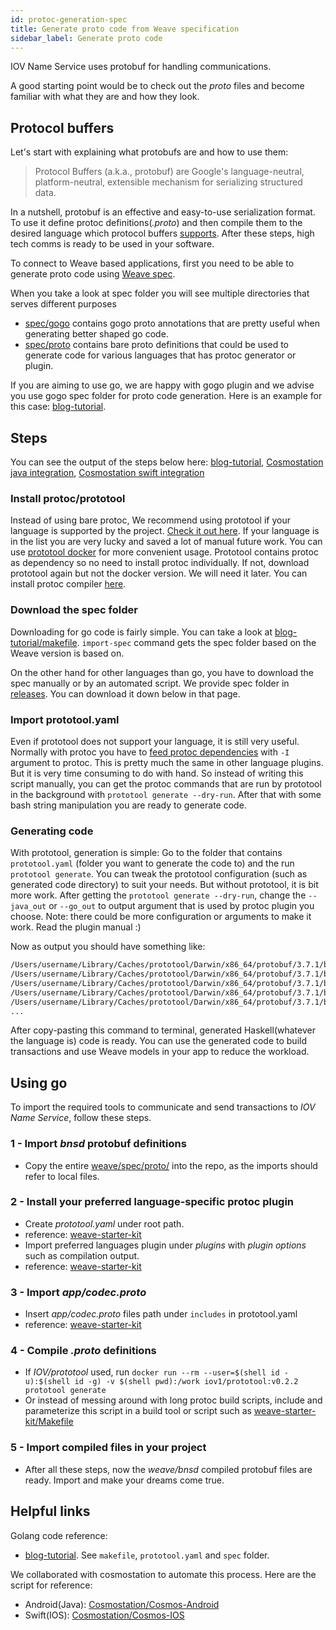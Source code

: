 ```yaml
---
id: protoc-generation-spec
title: Generate proto code from Weave specification
sidebar_label: Generate proto code
---
```


IOV Name Service uses protobuf for handling communications.

A good starting point would be to check out the _proto_ files and become familiar with what they are and how they look.

## Protocol buffers

Let's start with explaining what protobufs are and how to use them:

> Protocol Buffers (a.k.a., protobuf) are Google's language-neutral, platform-neutral, extensible mechanism for serializing structured data.

In a nutshell, protobuf is an effective and easy-to-use serialization format. To use it define protoc definitions(_.proto_) and then compile them to the desired language which protocol buffers [supports](https://developers.google.com/protocol-buffers/docs/tutorials). After these steps, high tech comms is ready to be used in your software.

To connect to Weave based applications, first you need to be able to generate proto code using [Weave spec](https://github.com/iov-one/weave/tree/v1.0.0/spec).

When you take a look at spec folder you will see multiple directories that serves different purposes

- [spec/gogo](https://github.com/iov-one/weave/tree/v1.0.0/spec/gogo) contains gogo proto annotations that are pretty useful when generating better shaped go code.
- [spec/proto](https://github.com/iov-one/weave/tree/v1.0.0/spec/gogo) contains bare proto definitions that could be used to generate code for various languages that has protoc generator or plugin.

If you are aiming to use go, we are happy with gogo plugin and we advise you use gogo spec folder for proto code generation. Here is an example for this case: [blog-tutorial](https://github.com/iov-one/blog-tutorial/).

## Steps

You can see the output of the steps below here: [blog-tutorial](https://github.com/iov-one/blog-tutorial/), [Cosmostation java integration](https://github.com/cosmostation/cosmostation-mobile/tree/master/Cosmos-Android/app/src/main/java/wannabit/io/cosmostaion/iov-one/bns), [Cosmostation swift integration](https://github.com/cosmostation/cosmostation-mobile/tree/master/Cosmos-IOS/Cosmostation/Cosmostation/IOV/bns)

### Install protoc/prototool

Instead of using bare protoc, We recommend using prototool if your language is supported by the project. [Check it out here](https://github.com/uber/prototool/blob/dev/etc/config/example/prototool.yaml#L129-L190). If your language is in the list you are very lucky and saved a lot of manual future work. You can use [prototool docker](https://github.com/iov-one/prototool-docker) for more convenient usage. Prototool contains protoc as dependency so no need to install protoc individually. If not, download prototool again but not the docker version. We will need it later.
You can install protoc compiler [here](https://github.com/protocolbuffers/protobuf#protocol-compiler-installation).

### Download the spec folder

Downloading for go code is fairly simple. You can take a look at [blog-tutorial/makefile](https://github.com/iov-one/blog-tutorial/blob/master/Makefile#L20). `import-spec` command gets the spec folder based on the Weave version is based on.

On the other hand for other languages than go, you have to download the spec manually or by an automated script. We provide spec folder in [releases](https://github.com/iov-one/weave/releases/tag/v1.0.0). You can download it down below in that page.

### Import prototool.yaml

Even if prototool does not support your language, it is still very useful. Normally with protoc you have to [feed protoc dependencies](https://developers.google.com/protocol-buffers/docs/javatutorial#compiling-your-protocol-buffers) with `-I` argument to protoc. This is pretty much the same in other language plugins. But it is very time consuming to do with hand. So instead of writing this script manually, you can get the protoc commands that are run by prototool in the background with `prototool generate --dry-run`. After that with some bash string manipulation you are ready to generate code.

### Generating code

With prototool, generation is simple: Go to the folder that contains `prototool.yaml` (folder you want to generate the code to) and the run `prototool generate`. You can tweak the prototool configuration (such as generated code directory) to suit your needs.
But without prototool, it is bit more work. After getting the `prototool generate --dry-run`, change the `--java_out` or `--go_out` to output argument that is used by protoc plugin you choose. Note: there could be more configuration or arguments to make it work. Read the plugin manual :)

Now as output you should have something like:

```bash
/Users/username/Library/Caches/prototool/Darwin/x86_64/protobuf/3.7.1/bin/protoc -I /spec_folder/IOV/bns/spec/proto -I /Users/username/Library/Caches/prototool/Darwin/x86_64/protobuf/3.7.1/include --haskell_out=/spec_folder/IOV/bns/gen/swift /spec_folder/IOV/bns/spec/proto/cmd/bnsd/x/account/codec.proto
/Users/username/Library/Caches/prototool/Darwin/x86_64/protobuf/3.7.1/bin/protoc -I /spec_folder/IOV/bns/spec/proto -I /Users/username/Library/Caches/prototool/Darwin/x86_64/protobuf/3.7.1/include --haskell_out=/spec_folder/IOV/bns/gen/swift /spec_folder/IOV/bns/spec/proto/x/sigs/codec.proto
/Users/username/Library/Caches/prototool/Darwin/x86_64/protobuf/3.7.1/bin/protoc -I /spec_folder/IOV/bns/spec/proto -I /Users/username/Library/Caches/prototool/Darwin/x86_64/protobuf/3.7.1/include --haskell_out=/spec_folder/IOV/bns/gen/swift /spec_folder/IOV/bns/spec/proto/x/gov/codec.proto /spec_folder/IOV/bns/spec/proto/x/gov/sample_test.proto
/Users/username/Library/Caches/prototool/Darwin/x86_64/protobuf/3.7.1/bin/protoc -I /spec_folder/IOV/bns/spec/proto -I /Users/username/Library/Caches/prototool/Darwin/x86_64/protobuf/3.7.1/include --haskell_out=/spec_folder/IOV/bns/gen/swift /spec_folder/IOV/bns/spec/proto/crypto/models.proto
/Users/username/Library/Caches/prototool/Darwin/x86_64/protobuf/3.7.1/bin/protoc -I /spec_folder/IOV/bns/spec/proto -I /Users/username/Library/Caches/prototool/Darwin/x86_64/protobuf/3.7.1/include --haskell_out=/spec_folder/IOV/bns/gen/swift /spec_folder/IOV/bns/spec/proto/x/txfee/codec.proto ....
...
```

After copy-pasting this command to terminal, generated Haskell(whatever the language is) code is ready. You can use the generated code to build transactions and use Weave models in your app to reduce the workload.

## Using go

To import the required tools to communicate and send transactions to _IOV Name Service_, follow these steps.

### 1 - Import _bnsd_ protobuf definitions

- Copy the entire [weave/spec/proto/](https://github.com/iov-one/weave/tree/master/spec/proto) into the repo, as the imports should refer to local files.

### 2 - Install your preferred language-specific protoc plugin

- Create _prototool.yaml_ under root path.
- reference: [weave-starter-kit](https://github.com/iov-one/weave-starter-kit/blob/master/prototool.yaml)
- Import preferred languages plugin under _plugins_ with _plugin options_ such as compilation output.
- reference: [weave-starter-kit](https://github.com/iov-one/weave-starter-kit/blob/master/prototool.yaml#L22...L25)

### 3 - Import _app/codec.proto_

- Insert _app/codec.proto_ files path under `includes` in prototool.yaml
- reference: [weave-starter-kit](https://github.com/iov-one/weave-starter-kit/blob/master/prototool.yaml#L20)

### 4 - Compile _.proto_ definitions

- If _IOV/prototool_ used, run `docker run --rm --user=$(shell id -u):$(shell id -g) -v $(shell pwd):/work iov1/prototool:v0.2.2 prototool generate`
- Or instead of messing around with long protoc build scripts, include and parameterize this script in a build tool or script such as [weave-starter-kit/Makefile](https://github.com/iov-one/weave-starter-kit/blob/master/Makefile)

### 5 - Import compiled files in your project

- After all these steps, now the _weave/bnsd_ compiled protobuf files are ready. Import and make your dreams come true.

## Helpful links

Golang code reference:

- [blog-tutorial](https://github.com/iov-one/blog-tutorial/). See `makefile`, `prototool.yaml` and `spec` folder.

We collaborated with cosmostation to automate this process. Here are the script for reference:

- Android(Java): [Cosmostation/Cosmos-Android](https://github.com/cosmostation/cosmostation-mobile/blob/master/Cosmos-Android/app/src/main/java/wannabit/io/cosmostaion/iov-one/bns/generate_proto.sh)
- Swift(IOS): [Cosmostation/Cosmos-IOS](https://github.com/cosmostation/cosmostation-mobile/blob/master/Cosmos-IOS/Cosmostation/Cosmostation/IOV/bns/generate_proto.sh)
